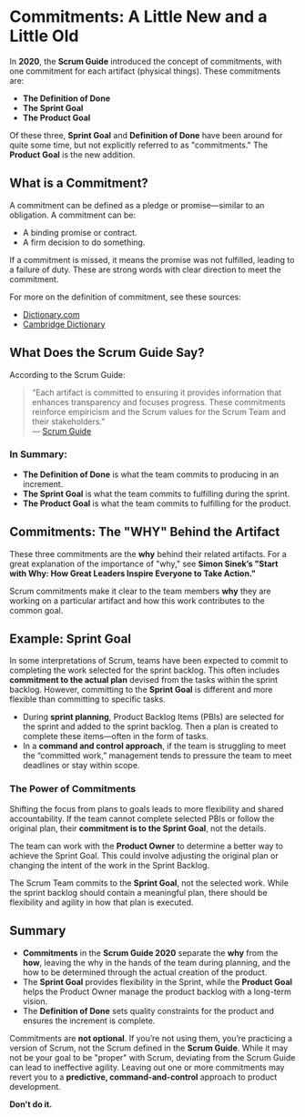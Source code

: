 # Commitments: A Little New and a Little Old

In **2020**, the **Scrum Guide** introduced the concept of commitments, with one commitment for each artifact (physical things). These commitments are:

- **The Definition of Done**
- **The Sprint Goal**
- **The Product Goal**

Of these three, **Sprint Goal** and **Definition of Done** have been around for quite some time, but not explicitly referred to as "commitments." The **Product Goal** is the new addition.

## What is a Commitment?

A commitment can be defined as a pledge or promise—similar to an obligation. A commitment can be:

- A binding promise or contract.
- A firm decision to do something.

If a commitment is missed, it means the promise was not fulfilled, leading to a failure of duty. These are strong words with clear direction to meet the commitment.

For more on the definition of commitment, see these sources:
- [Dictionary.com](https://www.dictionary.com/browse/commitment)
- [Cambridge Dictionary](https://dictionary.cambridge.org/us/dictionary/english/commitment)

## What Does the Scrum Guide Say?

According to the Scrum Guide:

> “Each artifact is committed to ensuring it provides information that enhances transparency and focuses progress. These commitments reinforce empiricism and the Scrum values for the Scrum Team and their stakeholders.”  
> — [Scrum Guide](https://scrumguides.org/scrum-guide.html)

### In Summary:
- **The Definition of Done** is what the team commits to producing in an increment.
- **The Sprint Goal** is what the team commits to fulfilling during the sprint.
- **The Product Goal** is what the team commits to fulfilling for the product.

## Commitments: The "WHY" Behind the Artifact

These three commitments are the **why** behind their related artifacts. For a great explanation of the importance of "why," see **Simon Sinek’s "Start with Why: How Great Leaders Inspire Everyone to Take Action."**

Scrum commitments make it clear to the team members **why** they are working on a particular artifact and how this work contributes to the common goal.

## Example: Sprint Goal

In some interpretations of Scrum, teams have been expected to commit to completing the work selected for the sprint backlog. This often includes **commitment to the actual plan** devised from the tasks within the sprint backlog. However, committing to the **Sprint Goal** is different and more flexible than committing to specific tasks.

- During **sprint planning**, Product Backlog Items (PBIs) are selected for the sprint and added to the sprint backlog. Then a plan is created to complete these items—often in the form of tasks.
- In a **command and control approach**, if the team is struggling to meet the “committed work,” management tends to pressure the team to meet deadlines or stay within scope.

### The Power of Commitments

Shifting the focus from plans to goals leads to more flexibility and shared accountability. If the team cannot complete selected PBIs or follow the original plan, their **commitment is to the Sprint Goal**, not the details.

The team can work with the **Product Owner** to determine a better way to achieve the Sprint Goal. This could involve adjusting the original plan or changing the intent of the work in the Sprint Backlog.

The Scrum Team commits to the **Sprint Goal**, not the selected work. While the sprint backlog should contain a meaningful plan, there should be flexibility and agility in how that plan is executed.

## Summary

- **Commitments** in the **Scrum Guide 2020** separate the **why** from the **how**, leaving the why in the hands of the team during planning, and the how to be determined through the actual creation of the product.
- The **Sprint Goal** provides flexibility in the Sprint, while the **Product Goal** helps the Product Owner manage the product backlog with a long-term vision.
- The **Definition of Done** sets quality constraints for the product and ensures the increment is complete.

Commitments are **not optional**. If you’re not using them, you’re practicing a version of Scrum, not the Scrum defined in the **Scrum Guide**. While it may not be your goal to be "proper" with Scrum, deviating from the Scrum Guide can lead to ineffective agility. Leaving out one or more commitments may revert you to a **predictive, command-and-control** approach to product development.

**Don't do it.**
